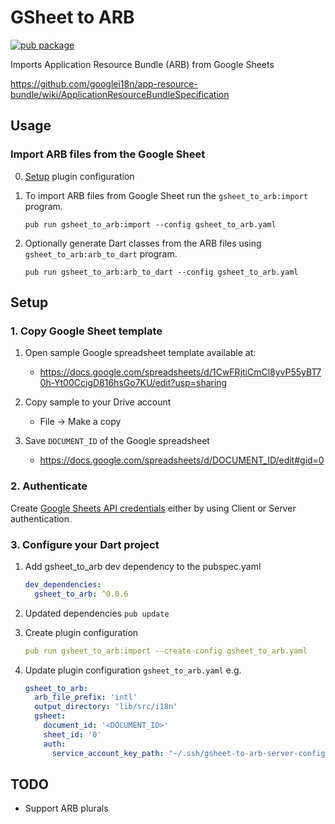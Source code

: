 # GSheet to ARB

[![pub package](https://img.shields.io/pub/v/gsheet_to_arb.svg)](https://pub.dartlang.org/packages/gsheet_to_arb)

Imports Application Resource Bundle (ARB) from Google Sheets 

https://github.com/googlei18n/app-resource-bundle/wiki/ApplicationResourceBundleSpecification

## Usage

### Import ARB files from the Google Sheet

0. [Setup](#setup) plugin configuration

1. To import ARB files from Google Sheet run the `gsheet_to_arb:import` program.

    ```
    pub run gsheet_to_arb:import --config gsheet_to_arb.yaml
    ```

2. Optionally generate Dart classes from the ARB files using `gsheet_to_arb:arb_to_dart` program.

    ```
    pub run gsheet_to_arb:arb_to_dart --config gsheet_to_arb.yaml
    ```

## Setup

### 1. Copy Google Sheet template

1. Open sample Google spreadsheet template available at:
    - https://docs.google.com/spreadsheets/d/1CwFRjtiCmCl8yvP55yBT70h-Yt00CcigD816hsGo7KU/edit?usp=sharing

2. Copy sample to your Drive account 
    - File -> Make a copy

3. Save `DOCUMENT_ID` of the Google spreadsheet
    - https://docs.google.com/spreadsheets/d/DOCUMENT_ID/edit#gid=0

### 2. Authenticate

Create [Google Sheets API credentials](doc/Authentication.md) either by using Client or Server authentication.

### 3. Configure your Dart project

1. Add gsheet_to_arb dev dependency to the pubspec.yaml
    ```yaml
    dev_dependencies:
      gsheet_to_arb: ^0.0.6
    ```

2. Updated dependencies
    ```pub update```

3. Create plugin configuration
    ```yaml
    pub run gsheet_to_arb:import --create-config gsheet_to_arb.yaml
    ```

3. Update plugin configuration  ```gsheet_to_arb.yaml``` e.g.
    ```yaml
    gsheet_to_arb:
      arb_file_prefix: 'intl'
      output_directory: 'lib/src/i18n'
      gsheet:
        document_id: '<DOCUMENT_ID>'
        sheet_id: '0'
        auth:
          service_account_key_path: "~/.ssh/gsheet-to-arb-server-config.json"
    ```

## TODO

- Support ARB plurals
